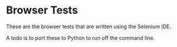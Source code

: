 Browser Tests
=============


These are the browser tests that are written using the Selenium IDE. 

A todo is to port these to Python to run off the command line. 
